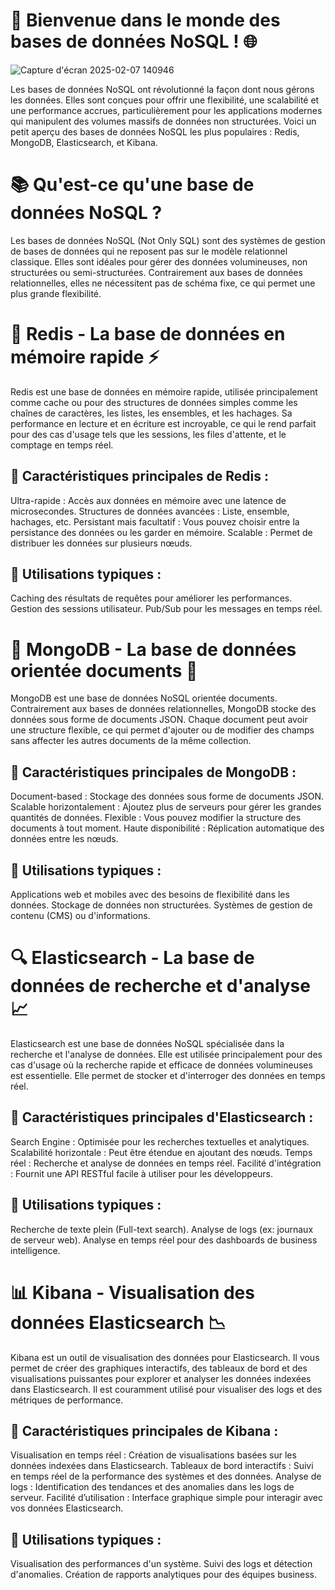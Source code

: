 # 🚀 Bienvenue dans le monde des bases de données NoSQL ! 🌐


![Capture d'écran 2025-02-07 140946](https://github.com/user-attachments/assets/44cd0348-464e-4791-abbd-de6557f0c57a)



Les bases de données NoSQL ont révolutionné la façon dont nous gérons les données. Elles sont conçues pour offrir une flexibilité, une scalabilité et une performance accrues, particulièrement pour les applications modernes qui manipulent des volumes massifs de données non structurées. Voici un petit aperçu des bases de données NoSQL les plus populaires : Redis, MongoDB, Elasticsearch, et Kibana.

# 📚 Qu'est-ce qu'une base de données NoSQL ?

Les bases de données NoSQL (Not Only SQL) sont des systèmes de gestion de bases de données qui ne reposent pas sur le modèle relationnel classique. Elles sont idéales pour gérer des données volumineuses, non structurées ou semi-structurées. Contrairement aux bases de données relationnelles, elles ne nécessitent pas de schéma fixe, ce qui permet une plus grande flexibilité.

# 🐍 Redis - La base de données en mémoire rapide ⚡

Redis est une base de données en mémoire rapide, utilisée principalement comme cache ou pour des structures de données simples comme les chaînes de caractères, les listes, les ensembles, et les hachages. Sa performance en lecture et en écriture est incroyable, ce qui le rend parfait pour des cas d'usage tels que les sessions, les files d'attente, et le comptage en temps réel.

## 🚀 Caractéristiques principales de Redis :
Ultra-rapide : Accès aux données en mémoire avec une latence de microsecondes.
Structures de données avancées : Liste, ensemble, hachages, etc.
Persistant mais facultatif : Vous pouvez choisir entre la persistance des données ou les garder en mémoire.
Scalable : Permet de distribuer les données sur plusieurs nœuds.

## 🔧 Utilisations typiques :
Caching des résultats de requêtes pour améliorer les performances.
Gestion des sessions utilisateur.
Pub/Sub pour les messages en temps réel.

# 🐼 MongoDB - La base de données orientée documents 📄

MongoDB est une base de données NoSQL orientée documents. Contrairement aux bases de données relationnelles, MongoDB stocke des données sous forme de documents JSON. Chaque document peut avoir une structure flexible, ce qui permet d'ajouter ou de modifier des champs sans affecter les autres documents de la même collection.

## 🚀 Caractéristiques principales de MongoDB :
Document-based : Stockage des données sous forme de documents JSON.
Scalable horizontalement : Ajoutez plus de serveurs pour gérer les grandes quantités de données.
Flexible : Vous pouvez modifier la structure des documents à tout moment.
Haute disponibilité : Réplication automatique des données entre les nœuds.

## 🔧 Utilisations typiques :
Applications web et mobiles avec des besoins de flexibilité dans les données.
Stockage de données non structurées.
Systèmes de gestion de contenu (CMS) ou d'informations.

# 🔍 Elasticsearch - La base de données de recherche et d'analyse 📈

Elasticsearch est une base de données NoSQL spécialisée dans la recherche et l'analyse de données. Elle est utilisée principalement pour des cas d'usage où la recherche rapide et efficace de données volumineuses est essentielle. Elle permet de stocker et d'interroger des données en temps réel.

## 🚀 Caractéristiques principales d'Elasticsearch :
Search Engine : Optimisée pour les recherches textuelles et analytiques.
Scalabilité horizontale : Peut être étendue en ajoutant des nœuds.
Temps réel : Recherche et analyse de données en temps réel.
Facilité d'intégration : Fournit une API RESTful facile à utiliser pour les développeurs.

## 🔧 Utilisations typiques :
Recherche de texte plein (Full-text search).
Analyse de logs (ex: journaux de serveur web).
Analyse en temps réel pour des dashboards de business intelligence.


# 📊 Kibana - Visualisation des données Elasticsearch 📉

Kibana est un outil de visualisation des données pour Elasticsearch. Il vous permet de créer des graphiques interactifs, des tableaux de bord et des visualisations puissantes pour explorer et analyser les données indexées dans Elasticsearch. Il est couramment utilisé pour visualiser des logs et des métriques de performance.

## 🚀 Caractéristiques principales de Kibana :
Visualisation en temps réel : Création de visualisations basées sur les données indexées dans Elasticsearch.
Tableaux de bord interactifs : Suivi en temps réel de la performance des systèmes et des données.
Analyse de logs : Identification des tendances et des anomalies dans les logs de serveur.
Facilité d’utilisation : Interface graphique simple pour interagir avec vos données Elasticsearch.

## 🔧 Utilisations typiques :
Visualisation des performances d'un système.
Suivi des logs et détection d'anomalies.
Création de rapports analytiques pour des équipes business.
